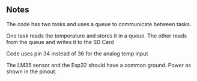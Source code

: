 ## Notes

The code has two tasks and uses a queue to communicate between tasks.

One task reads the temperature and stores it in a queue.
The other reads from the queue and writes it to the SD Card

Code uses pin 34 instead of 36 for the analog temp input

The LM35 sensor and the Esp32 should have a common ground. Power as shown in the pinout.
